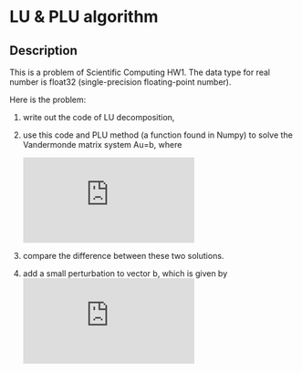 # LU & PLU algorithm

## Description
This is a problem of Scientific Computing HW1.
The data type for real number is float32 (single-precision floating-point number).

Here is the problem:

1. write out the code of LU decomposition, 
1. use this code and PLU method (a function found in Numpy) to solve the Vandermonde matrix system Au=b, where

	![](https://latex.codecogs.com/gif.latex?A%3D%5Cbegin%7Bpmatrix%7D%201%20%26%20%5Cfrac%7B1%7D%7B20%7D%20%26%20%28%5Cfrac%7B1%7D%7B20%7D%29%5E%7B2%7D%20%26%20%5Ccdots%20%26%20%28%5Cfrac%7B1%7D%7B20%7D%29%5E%7B19%7D%20%5C%5C%201%20%26%20%5Cfrac%7B2%7D%7B20%7D%20%26%20%28%5Cfrac%7B2%7D%7B20%7D%29%5E%7B2%7D%20%26%20%5Ccdots%20%26%20%28%5Cfrac%7B2%7D%7B20%7D%29%5E%7B19%7D%20%5C%5C%20%5Cvdots%26%20%5Cvdots%20%26%20%5Cvdots%20%26%20%5Ccdots%20%26%20%5Cvdots%20%5C%5C%201%20%26%5Cfrac%7B19%7D%7B20%7D%20%26%20%28%5Cfrac%7B19%7D%7B20%7D%29%5E%7B2%7D%26%20%5Ccdots%20%26%20%28%5Cfrac%7B19%7D%7B20%7D%29%5E%7B19%7D%20%5C%5C%201%20%26%201%20%26%201%5E%7B2%7D%20%26%20%5Ccdots%20%26%201%5E%7B19%7D%20%5C%5C%20%5Cend%7Bpmatrix%7D%2C%5Ctext%7B%20and%20%7D%20b%3D%5Cbegin%7Bpmatrix%7D%20%5Cfrac%7B1%7D%7B20%7D%20%5C%5C%20%5Cfrac%7B2%7D%7B20%7D%20%5C%5C%20%5Cvdots%20%5C%5C%20%5Cfrac%7B19%7D%7B20%7D%20%5C%5C%201%5C%5C%20%5Cend%7Bpmatrix%7D)


1. compare the difference between these two solutions.
2. add a small perturbation to vector b, which is given by 
	![](https://latex.codecogs.com/gif.latex?%5Cdelta%20b%3D10%5E%7B-16%7D%5Ccdot%20rand%2820%2C1%29)